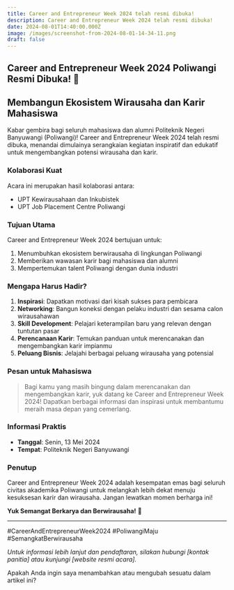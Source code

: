 ```yaml
---
title: Career and Entrepreneur Week 2024 telah resmi dibuka!
description: Career and Entrepreneur Week 2024 telah resmi dibuka!
date: 2024-08-01T14:40:00.000Z
image: /images/screenshot-from-2024-08-01-14-34-11.png
draft: false
---
```

## Career and Entrepreneur Week 2024 Poliwangi Resmi Dibuka! 🎉

## Membangun Ekosistem Wirausaha dan Karir Mahasiswa

Kabar gembira bagi seluruh mahasiswa dan alumni Politeknik Negeri Banyuwangi (Poliwangi)! Career and Entrepreneur Week 2024 telah resmi dibuka, menandai dimulainya serangkaian kegiatan inspiratif dan edukatif untuk mengembangkan potensi wirausaha dan karir.

### Kolaborasi Kuat

Acara ini merupakan hasil kolaborasi antara:

* UPT Kewirausahaan dan Inkubistek
* UPT Job Placement Centre Poliwangi

### Tujuan Utama

Career and Entrepreneur Week 2024 bertujuan untuk:

1. Menumbuhkan ekosistem berwirausaha di lingkungan Poliwangi
2. Memberikan wawasan karir bagi mahasiswa dan alumni
3. Mempertemukan talent Poliwangi dengan dunia industri

### Mengapa Harus Hadir?

1. **Inspirasi**: Dapatkan motivasi dari kisah sukses para pembicara
2. **Networking**: Bangun koneksi dengan pelaku industri dan sesama calon wirausahawan
3. **Skill Development**: Pelajari keterampilan baru yang relevan dengan tuntutan pasar
4. **Perencanaan Karir**: Temukan panduan untuk merencanakan dan mengembangkan karir impianmu
5. **Peluang Bisnis**: Jelajahi berbagai peluang wirausaha yang potensial

### Pesan untuk Mahasiswa

> Bagi kamu yang masih bingung dalam merencanakan dan mengembangkan karir, yuk datang ke Career and Entrepreneur Week 2024! Dapatkan berbagai informasi dan inspirasi untuk membantumu meraih masa depan yang cemerlang.

### Informasi Praktis

* **Tanggal**: Senin, 13 Mei 2024
* **Tempat**: Politeknik Negeri Banyuwangi

### Penutup

Career and Entrepreneur Week 2024 adalah kesempatan emas bagi seluruh civitas akademika Poliwangi untuk melangkah lebih dekat menuju kesuksesan karir dan wirausaha. Jangan lewatkan momen berharga ini!

**Yuk Semangat Berkarya dan Berwirausaha!** 💪

- - -

\#CareerAndEntrepreneurWeek2024 #PoliwangiMaju #SemangkatBerwirausaha

*Untuk informasi lebih lanjut dan pendaftaran, silakan hubungi \[kontak panitia] atau kunjungi \[website resmi acara].*

Apakah Anda ingin saya menambahkan atau mengubah sesuatu dalam artikel ini?
